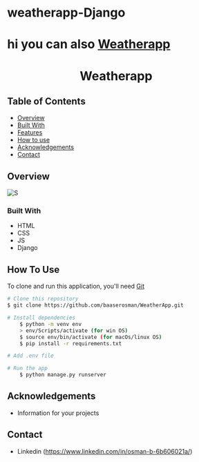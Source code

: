 # weatherapp-Django

# hi you can also [Weatherapp](http://bascher.pythonanywhere.com/) 


<h1 align="center">Weatherapp </h1>


<div align="center">
  <h3>
   
  </h3>
</div>

<!-- TABLE OF CONTENTS -->

## Table of Contents

- [Overview](#overview)
- [Built With](#built-with)
- [Features](#features)
- [How to use](#how-to-use)
- [Acknowledgements](#acknowledgements)
- [Contact](#contact)

<!-- OVERVIEW -->

## Overview

![S](https://user-images.githubusercontent.com/94145408/168046121-f5c5790a-7b02-4f96-a2ab-e702ef92e668.png)


### Built With

<!-- This section should list any major frameworks that you built your project using. Here are a few examples.-->

- HTML
- CSS
- JS
- Django

## How To Use

<!-- This is an example, please update according to your application -->

To clone and run this application, you'll need [Git](https://git-scm.com) 
```bash
# Clone this repository
$ git clone https://github.com/baaserosman/WeatherApp.git

# Install dependencies
    $ python -m venv env
    > env/Scripts/activate (for win OS)
    $ source env/bin/activate (for macOs/linux OS)
    $ pip install -r requirements.txt

# Add .env file

# Run the app
    $ python manage.py runserver
```

## Acknowledgements
- Information for your projects

## Contact

 

- Linkedin (https://www.linkedin.com/in/osman-b-6b606021a/)
 
